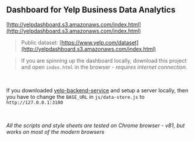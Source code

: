 ## Dashboard for Yelp Business Data Analytics
[http://yelpdashboard.s3.amazonaws.com/index.html](http://yelpdashboard.s3.amazonaws.com/index.html)



> Public dataset: [https://www.yelp.com/dataset](http://yelpdashboard.s3.amazonaws.com/index.html)

> If you are spinning up the dashboard locally, download this project and open `index.html` in the browser - _requires internet connection_.


<br>

If you downloaded [yelp-backend-service](https://github.com/ramchalla7684/yelp-backend-service) and setup a server locally, then you have to change the `BASE_URL` in `js/data-store.js` to `http://127.0.0.1:3100`

<br>

_All the scripts and style sheets are tested on Chrome browser - v81, but works on most of the modern browsers_


